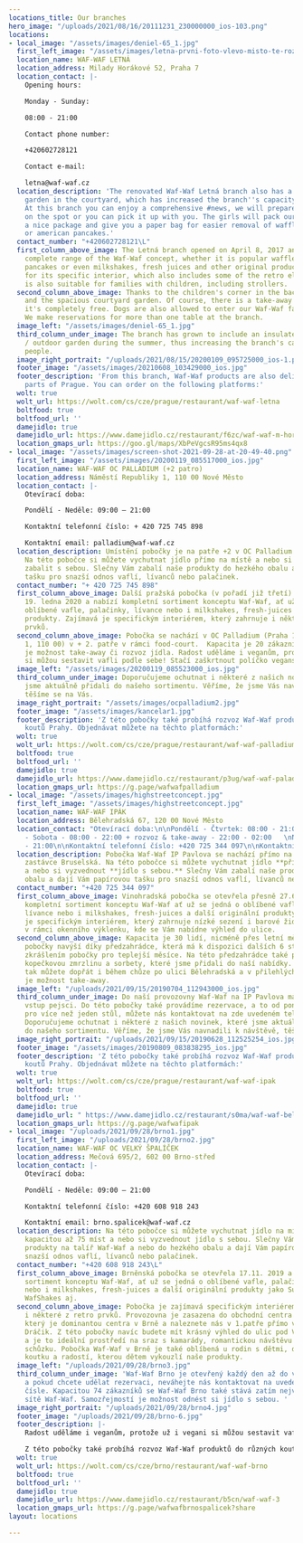 ```yaml
---
locations_title: Our branches
hero_image: "/uploads/2021/08/16/20111231_230000000_ios-103.png"
locations:
- local_image: "/assets/images/deniel-65_1.jpg"
  first_left_image: "/assets/images/letna-prvni-foto-vlevo-misto-te-rozmazane.jpg"
  location_name: WAF-WAF LETNÁ
  location_address: Milady Horákové 52, Praha 7
  location_contact: |-
    Opening hours:

    Monday - Sunday:

    08:00 - 21:00

    Contact phone number:

    +420602728121

    Contact e-mail:

    letna@waf-waf.cz
  location_description: 'The renovated Waf-Waf Letná branch also has a winter / summer
    garden in the courtyard, which has increased the branch''s capacity to 75 people.
    At this branch you can enjoy a comprehensive #news, we will prepare food for you
    on the spot or you can pick it up with you. The girls will pack our products in
    a nice package and give you a paper bag for easier removal of waffles, pancakes
    or american pancakes.'
  contact_number: "+420602728121\L"
  first_column_above_image: The Letná branch opened on April 8, 2017 and offers a
    complete range of the Waf-Waf concept, whether it is popular waffles, pancakes,american
    pancakes or even milkshakes, fresh juices and other original products. It is interesting
    for its specific interior, which also includes some of the retro elements. It
    is also suitable for families with children, including strollers.
  second_column_above_image: Thanks to the children's corner in the back of the establishment
    and the spacious courtyard garden. Of course, there is a take-away option and
    it's completely free. Dogs are also allowed to enter our Waf-Waf facility in Letná.
    We make reservations for more than one table at the branch.
  image_left: "/assets/images/deniel-65_1.jpg"
  third_column_under_image: The branch has grown to include an insulated winter garden
    / outdoor garden during the summer, thus increasing the branch's capacity to 75
    people.
  image_right_portrait: "/uploads/2021/08/15/20200109_095725000_ios-1.png"
  footer_image: "/assets/images/20210608_103429000_ios.jpg"
  footer_description: 'From this branch, Waf-Waf products are also delivered to various
    parts of Prague. You can order on the following platforms:'
  wolt: true
  wolt_url: https://wolt.com/cs/cze/prague/restaurant/waf-waf-letna
  boltfood: true
  boltfood_url: ''
  damejidlo: true
  damejidlo_url: https://www.damejidlo.cz/restaurant/f6zc/waf-waf-m-horakove
  location_gmaps_url: https://goo.gl/maps/XbPeVgcsR95ms4qx8
- local_image: "/assets/images/screen-shot-2021-09-28-at-20-49-40.png"
  first_left_image: "/assets/images/20200119_085517000_ios.jpg"
  location_name: WAF-WAF OC PALLADIUM (+2 patro)
  location_address: Náměstí Republiky 1, 110 00 Nové Město
  location_contact: |-
    Otevírací doba:

    Pondělí - Neděle: 09:00 – 21:00

    Kontaktní telefonní číslo: + 420 725 745 898

    Kontaktní email: palladium@waf-waf.cz
  location_description: Umístění pobočky je na patře +2 v OC Palladium v rámci food-court.
    Na této pobočce si můžete vychutnat jídlo přímo na místě a nebo si nechat produkty
    zabalit s sebou. Slečny Vám zabalí naše produkty do hezkého obalu a dají Vám papírovou
    tašku pro snazší odnos vaflí, lívanců nebo palačinek.
  contact_number: "+ 420 725 745 898"
  first_column_above_image: Další pražská pobočka (v pořadí již třetí) se otevřela
    19. ledna 2020 a nabízí kompletní sortiment konceptu Waf-Waf, ať už se jedná o
    oblíbené vafle, palačinky, lívance nebo i milkshakes, fresh-juices a další originální
    produkty. Zajímavá je specifickým interiérem, který zahrnuje i některé z retro
    prvků.
  second_column_above_image: Pobočka se nachází v OC Palladium (Praha 1, Náměstí Republiky
    1, 110 00) v + 2. patře v rámci food-court.  Kapacita je 20 zákazníků. Samozřejmostí
    je možnost take-away či rozvoz jídla. Radost uděláme i veganům, protože už i vegani
    si můžou sestavit vafli podle sebe! Stačí zaškrtnout políčko veganská vafle.
  image_left: "/assets/images/20200119_085523000_ios.jpg"
  third_column_under_image: Doporučujeme ochutnat i některé z našich novinek, které
    jsme aktuálně přidali do našeho sortimentu. Věříme, že jsme Vás navnadili k návštěvě,
    těšíme se na Vás.
  image_right_portrait: "/assets/images/ocpalladium2.jpg"
  footer_image: "/assets/images/kancelar1.jpg"
  footer_description: 'Z této pobočky také probíhá rozvoz Waf-Waf produktů do různých
    koutů Prahy. Objednávat můžete na těchto platformách:'
  wolt: true
  wolt_url: https://wolt.com/cs/cze/prague/restaurant/waf-waf-palladium
  boltfood: true
  boltfood_url: ''
  damejidlo: true
  damejidlo_url: https://www.damejidlo.cz/restaurant/p3ug/waf-waf-paladium
  location_gmaps_url: https://g.page/wafwafpalladium
- local_image: "/assets/images/highstreetconcept.jpg"
  first_left_image: "/assets/images/highstreetconcept.jpg"
  location_name: WAF-WAF IPÁK
  location_address: Bělehradská 67, 120 00 Nové Město
  location_contact: "Otevírací doba:\n\nPondělí - Čtvrtek: 08:00 - 21:00  \nPátek
    - Sobota - 08:00 - 22:00 + rozvoz & take-away - 22:00 - 02:00   \nNeděle: 08:00
    - 21:00\n\nKontaktní telefonní číslo: +420 725 344 097\n\nKontaktní email: ipak@waf-waf.cz"
  location_description: Pobočka Waf-Waf IP Pavlova se nachází přímo na tramvajové
    zastávce Bruselská. Na této pobočce si můžete vychutnat jídlo **přímo na místě**
    a nebo si vyzvednout **jídlo s sebou.** Slečny Vám zabalí naše produkty do hezkého
    obalu a dají Vám papírovou tašku pro snazší odnos vaflí, lívanců nebo palačinek.
  contact_number: "+420 725 344 097"
  first_column_above_image: Vinohradská pobočka se otevřela přesně 27.6.2018 a nabízí
    kompletní sortiment konceptu Waf-Waf ať už se jedná o oblíbené vafle, palačinky,
    lívance nebo i milkshakes, fresh-juices a další originální produkty. Zajímavá
    je specifickým interiérem, který zahrnuje nízké sezení i barové židle se sezením
    v rámci okenního výklenku, kde se Vám nabídne výhled do ulice.
  second_column_above_image: Kapacita je 30 lidí, nicméně přes letní měsíce se kapacita
    pobočky navýší díky předzahrádce, která má k dispozici dalších 6 stolků a je tak
    zkrášlením pobočky pro teplejší měsíce. Na této předzahrádce také prodáváme vlastní
    kopečkovou zmrzlinu a sorbety, které jsme přidali do naší nabídky. Zmrzlinu si
    tak můžete dopřát i během chůze po ulici Bělehradská a v přilehlých parcích. Samozřejmostí
    je možnost take-away.
  image_left: "/uploads/2021/09/15/20190704_112943000_ios.jpg"
  third_column_under_image: Do naší provozovny Waf-Waf na IP Pavlova mají také povolený
    vstup pejsci. Do této pobočky také provádíme rezervace, a to od pondělí do pátku
    pro více než jeden stůl, můžete nás kontaktovat na zde uvedeném telefonním čísle.
    Doporučujeme ochutnat i některé z našich novinek, které jsme aktuálně přidali
    do našeho sortimentu. Věříme, že jsme Vás navnadili k návštěvě, těšíme se na Vás.
  image_right_portrait: "/uploads/2021/09/15/20190628_112525254_ios.jpg"
  footer_image: "/assets/images/20190809_083838295_ios.jpg"
  footer_description: 'Z této pobočky také probíhá rozvoz Waf-Waf produktů do různých
    koutů Prahy. Objednávat můžete na těchto platformách:'
  wolt: true
  wolt_url: https://wolt.com/cs/cze/prague/restaurant/waf-waf-ipak
  boltfood: true
  boltfood_url: ''
  damejidlo: true
  damejidlo_url: " https://www.damejidlo.cz/restaurant/s0ma/waf-waf-belehradska"
  location_gmaps_url: https://g.page/wafwafipak
- local_image: "/uploads/2021/09/28/brno1.jpg"
  first_left_image: "/uploads/2021/09/28/brno2.jpg"
  location_name: WAF-WAF OC VELKÝ ŠPALÍČEK
  location_address: Mečová 695/2, 602 00 Brno-střed
  location_contact: |-
    Otevírací doba:

    Pondělí - Neděle: 09:00 – 21:00

    Kontaktní telefonní číslo: +420 608 918 243

    Kontaktní email: brno.spalicek@waf-waf.cz
  location_description: Na této pobočce si můžete vychutnat jídlo na místě, jenž disponuje
    kapacitou až 75 míst a nebo si vyzvednout jídlo s sebou. Slečny Vám připraví naše
    produkty na talíř Waf-Waf a nebo do hezkého obalu a dají Vám papírovou tašku pro
    snazší odnos vaflí, lívanců nebo palačinek.
  contact_number: "+420 608 918 243\L"
  first_column_above_image: Brněnská pobočka se otevřela 17.11. 2019 a nabízí kompletní
    sortiment konceptu Waf-Waf, ať už se jedná o oblíbené vafle, palačinky, lívance
    nebo i milkshakes, fresh-juices a další originální produkty jako SushiWaf, BigWaf,
    WafShakes aj.
  second_column_above_image: Pobočka je zajímavá specifickým interiérem, který zahrnuje
    i některé z retro prvků. Provozovna je zasazena do obchodní centra Velký Špalíček,
    který je dominantou centra v Brně a naleznete nás v 1.patře přímo vedle prodejny
    Dráčik. Z této pobočky navíc budete mít krásný výhled do ulic pod Velkým Špalíčkem
    a je to ideální prostředí na sraz s kamarády, romantickou návštěvu a nebo i obchodní
    schůzku. Pobočka Waf-Waf v Brně je také oblíbená u rodin s dětmi, díky svému dětskému
    koutku a radostí, kterou dětem vykouzlí naše produkty.
  image_left: "/uploads/2021/09/28/brno3.jpg"
  third_column_under_image: 'Waf-Waf Brno je otevřený každý den až do večerních hodin
    a pokud chcete udělat rezervaci, neváhejte nás kontaktovat na uvedeném telefonním
    čísle. Kapacitou 74 zákazníků se Waf-Waf Brno také stává zatím největší pobočkou
    sítě Waf-Waf. Samozřejmostí je možnost odnést si jídlo s sebou. '
  image_right_portrait: "/uploads/2021/09/28/brno4.jpg"
  footer_image: "/uploads/2021/09/28/brno-6.jpg"
  footer_description: |-
    Radost uděláme i veganům, protože už i vegani si můžou sestavit vafli podle sebe! Stačí zaškrtnout políčko veganská vafle. Na pobočku smí i pejsci.

    Z této pobočky také probíhá rozvoz Waf-Waf produktů do různých koutů Brna. Objednávat můžete na těchto platformách:
  wolt: true
  wolt_url: https://wolt.com/cs/cze/brno/restaurant/waf-waf-brno
  boltfood: true
  boltfood_url: ''
  damejidlo: true
  damejidlo_url: https://www.damejidlo.cz/restaurant/b5cn/waf-waf-3
  location_gmaps_url: https://g.page/wafwafbrnospalicek?share
layout: locations

---
```

